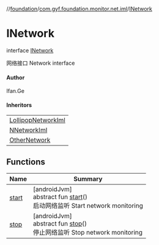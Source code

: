 //[foundation](../../../index.md)/[com.gyf.foundation.monitor.net.iml](../index.md)/[INetwork](index.md)

# INetwork

interface [INetwork](index.md)

网络接口 Network interface

#### Author

Ifan.Ge

#### Inheritors

| |
|---|
| [LollipopNetworkIml](../-lollipop-network-iml/index.md) |
| [NNetworkIml](../-n-network-iml/index.md) |
| [OtherNetwork](../-other-network/index.md) |

## Functions

| Name | Summary |
|---|---|
| [start](start.md) | [androidJvm]<br>abstract fun [start](start.md)()<br>启动网络监听 Start network monitoring |
| [stop](stop.md) | [androidJvm]<br>abstract fun [stop](stop.md)()<br>停止网络监听 Stop network monitoring |